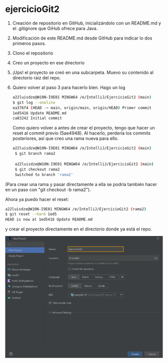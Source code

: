 # ejercicioGit2

<!-- TODO: Ir completando cada punto con capturas y código -->

1. Creación de repositorio en GitHub, inicializándolo con un README.md y el .gitignore que GiHub ofrece para Java.
2. Modificación de este README.md desde GitHub para indicar lo dos primeros pasos.
3. Clono el repositorio
4. Creo un proyecto en ese directorio
5. ¡Ups! el proyecto se creó en una subcarpeta. Muevo su contenido al directorio raiz del repo.
6. Quiero volver al paso 3 para hacerlo bien. Hago un log

    ```sh
    a22luisdze@W10N-I9E01 MINGW64 /e/IntelliJ/EjercicioGit2 (main)
    $ git log --oneline
    ea376f4 (HEAD -> main, origin/main, origin/HEAD) Primer commit
    1ed5416 Update README.md
    ca83242 Initial commit
   ```

   Como quiero volver a antes de crear el proyecto, tengo que hacer un reset al commit previo (5ae4948). Al hacerlo, perdería los commits posteriores, así que creo una rama nueva para ello.

   ```bash
   a22luisdze@W10N-I9E01 MINGW64 /e/IntelliJ/EjercicioGit2 (main)
    $ git branch rama2

    a22luisdze@W10N-I9E01 MINGW64 /e/IntelliJ/EjercicioGit2 (main)
    $ git checkout rama2
    Switched to branch 'rama2'
   ```

(Para crear una rama y pasar directamente a ella se podría también hacer en un paso con "git checkout -b rama2").

Ahora ya puedo hacer el reset:
```bash
a22luisdze@W10N-I9E01 MINGW64 /e/IntelliJ/EjercicioGit2 (rama2)
$ git reset --hard 1ed5
HEAD is now at 1ed5416 Update README.md
   ```

y crear el proyecto directamente en el directorio donde ya está el repo.

![](./img/captura.png)
